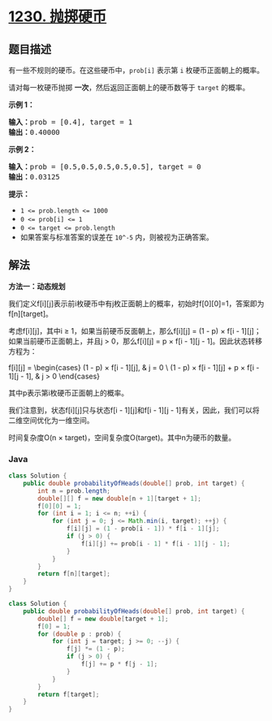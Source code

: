 # [1230. 抛掷硬币](https://leetcode.cn/problems/toss-strange-coins)

## 题目描述

<p>有一些不规则的硬币。在这些硬币中，<code>prob[i]</code>&nbsp;表示第&nbsp;<code>i</code>&nbsp;枚硬币正面朝上的概率。</p>

<p>请对每一枚硬币抛掷&nbsp;<strong>一次</strong>，然后返回正面朝上的硬币数等于&nbsp;<code>target</code>&nbsp;的概率。</p>

<p><strong>示例 1：</strong></p>

<pre><strong>输入：</strong>prob = [0.4], target = 1
<strong>输出：</strong>0.40000
</pre>

<p><strong>示例 2：</strong></p>

<pre><strong>输入：</strong>prob = [0.5,0.5,0.5,0.5,0.5], target = 0
<strong>输出：</strong>0.03125
</pre>

<p><strong>提示：</strong></p>

<ul>
	<li><code>1 &lt;= prob.length &lt;= 1000</code></li>
	<li><code>0 &lt;= prob[i] &lt;= 1</code></li>
	<li><code>0 &lt;= target&nbsp;</code><code>&lt;= prob.length</code></li>
	<li>如果答案与标准答案的误差在&nbsp;<code>10^-5</code>&nbsp;内，则被视为正确答案。</li>
</ul>

## 解法

**方法一：动态规划**

我们定义f[i][j]表示前i枚硬币中有j枚正面朝上的概率，初始时f[0][0]=1，答案即为f[n][target]。

考虑f[i][j]，其中i ≥ 1，如果当前硬币反面朝上，那么f[i][j] = (1 - p) × f[i - 1][j]；如果当前硬币正面朝上，并且j > 0，那么f[i][j] = p × f[i - 1][j - 1]。因此状态转移方程为：


f[i][j] = \begin{cases}
(1 - p) × f[i - 1][j], & j = 0 \\
(1 - p) × f[i - 1][j] + p × f[i - 1][j - 1], & j > 0
\end{cases}


其中p表示第i枚硬币正面朝上的概率。

我们注意到，状态f[i][j]只与状态f[i - 1][j]和f[i - 1][j - 1]有关，因此，我们可以将二维空间优化为一维空间。

时间复杂度O(n × target)，空间复杂度O(target)。其中n为硬币的数量。

### **Java**

```java
class Solution {
    public double probabilityOfHeads(double[] prob, int target) {
        int n = prob.length;
        double[][] f = new double[n + 1][target + 1];
        f[0][0] = 1;
        for (int i = 1; i <= n; ++i) {
            for (int j = 0; j <= Math.min(i, target); ++j) {
                f[i][j] = (1 - prob[i - 1]) * f[i - 1][j];
                if (j > 0) {
                    f[i][j] += prob[i - 1] * f[i - 1][j - 1];
                }
            }
        }
        return f[n][target];
    }
}
```

```java
class Solution {
    public double probabilityOfHeads(double[] prob, int target) {
        double[] f = new double[target + 1];
        f[0] = 1;
        for (double p : prob) {
            for (int j = target; j >= 0; --j) {
                f[j] *= (1 - p);
                if (j > 0) {
                    f[j] += p * f[j - 1];
                }
            }
        }
        return f[target];
    }
}
```
